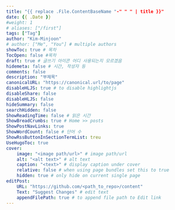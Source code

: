 ```yaml
---
title: "{{ replace .File.ContentBaseName "-" " " | title }}"
date: {{ .Date }}
#weight: 1
# aliases: ["/first"]
tags: ["Tag"]
author: "Kim-Minjoon"
# author: ["Me", "You"] # multiple authors
showToc: true # 목차
TocOpen: false #목차
draft: true # 글쓰기 아이콘 어디 사용되는지 모르겠음
hidemeta: false # 시간, 작성자 등 
comments: false
description: "부제목"
canonicalURL: "https://canonical.url/to/page"
disableHLJS: true # to disable highlightjs
disableShare: false
disableHLJS: false
hideSummary: false
searchHidden: false
ShowReadingTime: false # 읽은 시간
ShowBreadCrumbs: true # Home >> posts
ShowPostNavLinks: true
ShowWordCount: false # 단어 수
ShowRssButtonInSectionTermList: treu
UseHugoToc: true
cover:
    image: "<image path/url>" # image path/url
    alt: "<alt text>" # alt text
    caption: "<text>" # display caption under cover
    relative: false # when using page bundles set this to true
    hidden: true # only hide on current single page
editPost: 
    URL: "https://github.com/<path_to_repo>/content"
    Text: "Suggest Changes" # edit text
    appendFilePath: true # to append file path to Edit link
---
```


